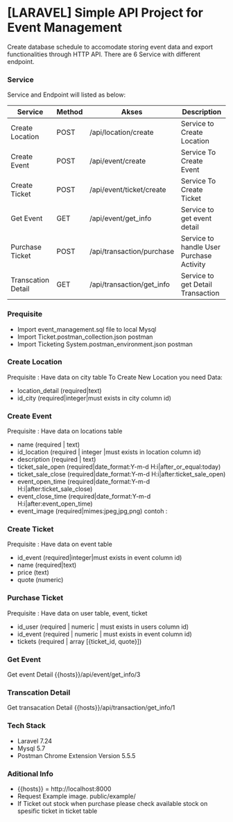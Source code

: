 # [LARAVEL] Simple API Project for Event Management
 Create database schedule to accomodate storing event data and export functionalities through HTTP API. There are 6 Service with different endpoint.

### Service

Service and Endpoint will listed as below:

| Service | Method |Akses | Description
| ------ | ------ | ------ | -----
| Create Location | POST | /api/location/create | Service to Create Location
| Create Event | POST | /api/event/create | Service To Create Event 
| Create Ticket	 | POST | /api/event/ticket/create | Service To Create Ticket
| Get Event | GET | /api/event/get_info | Service to get event detail
| Purchase Ticket | POST | /api/transaction/purchase | Service to handle User Purchase Activity
| Transcation Detail | GET | /api/transaction/get_info	 | Service to get Detail Transaction

### Prequisite
- Import event_management.sql file to local Mysql
- Import Ticket.postman_collection.json postman
- Import Ticketing System.postman_environment.json postman

### Create Location
Prequisite : Have data on city table
To Create New Location you need Data:
- location_detail (required|text)
- id_city (required|integer|must exists in city column id)

### Create Event
Prequisite : Have data on locations table
- name (required | text)
- id_location (required | integer |must exists in location column id)
- description (required | text)
- ticket_sale_open (required|date_format:Y-m-d H:i|after_or_equal:today)
- ticket_sale_close (required|date_format:Y-m-d H:i|after:ticket_sale_open)
- event_open_time (required|date_format:Y-m-d H:i|after:ticket_sale_close)
- event_close_time (required|date_format:Y-m-d H:i|after:event_open_time)
- event_image (required|mimes:jpeg,jpg,png)
contoh :

### Create Ticket
Prequisite : Have data on event table
- id_event (required|integer|must exists in event column id)
- name (required|text)
- price (text)
- quote (numeric)

### Purchase Ticket
Prequisite : Have data on user table, event, ticket
- id_user (required | numeric | must exists in users column id)
- id_event (required | numeric | must exists in event column id)
- tickets (required | array [{ticket_id, quote}])

### Get Event
Get event Detail {{hosts}}/api/event/get_info/3

### Transcation Detail
Get transacation Detail {{hosts}}/api/transaction/get_info/1

### Tech Stack 
-  Laravel 7.24
-  Mysql 5.7
-  Postman Chrome Extension Version 5.5.5

### Aditional Info
- {{hosts}} = http://localhost:8000
- Request Example image. public/example/
- If Ticket out stock when purchase please check available stock on spesific ticket in ticket table